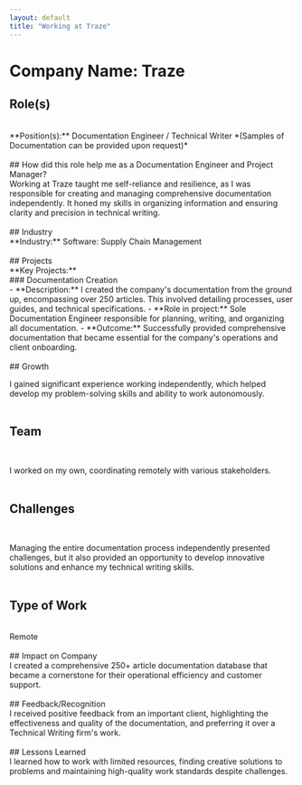 ```yaml
---
layout: default
title: "Working at Traze"
---
```


# Company Name: Traze

## Role(s)
<br>
**Position(s):** Documentation Engineer / Technical Writer *(Samples of Documentation can be provided upon request)*
<br>
<br>
## How did this role help me as a Documentation Engineer and Project Manager?
<br>
Working at Traze taught me self-reliance and resilience, as I was responsible for creating and managing comprehensive documentation independently. It honed my skills in organizing information and ensuring clarity and precision in technical writing.
<br>
<br>
## Industry
<br>
**Industry:** Software: Supply Chain Management
<br>
<br>
## Projects
<br>
**Key Projects:**
<br>
### Documentation Creation
<br>
- **Description:** I created the company's documentation from the ground up, encompassing over 250 articles. This involved detailing processes, user guides, and technical specifications.  
- **Role in project:** Sole Documentation Engineer responsible for planning, writing, and organizing all documentation.  
- **Outcome:** Successfully provided comprehensive documentation that became essential for the company's operations and client onboarding.
<br>
<br>
## Growth
<br>

I gained significant experience working independently, which helped develop my problem-solving skills and ability to work autonomously.
<br>
<br>
## Team
<br>

I worked on my own, coordinating remotely with various stakeholders.
<br>
<br>
## Challenges
<br>

Managing the entire documentation process independently presented challenges, but it also provided an opportunity to develop innovative solutions and enhance my technical writing skills.
<br>
<br>
## Type of Work
<br>
 Remote
<br>
<br>
## Impact on Company
<br>
I created a comprehensive 250+ article documentation database that became a cornerstone for their operational efficiency and customer support.
<br>
<br>
## Feedback/Recognition
<br>
I received positive feedback from an important client, highlighting the effectiveness and quality of the documentation, and preferring it over a Technical Writing firm's work.
<br>
<br>
## Lessons Learned
<br>
I learned how to work with limited resources, finding creative solutions to problems and maintaining high-quality work standards despite challenges.
